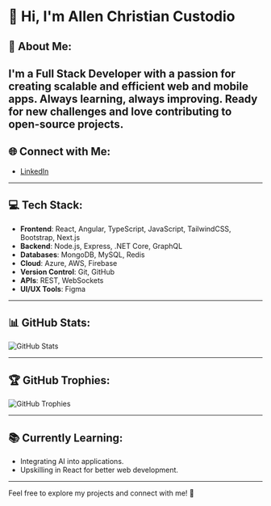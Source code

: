 # 👋 Hi, I'm **Allen Christian Custodio**

## 💫 About Me:
I'm a **Full Stack Developer** with a passion for creating scalable and efficient web and mobile apps. Always learning, always improving. Ready for new challenges and love contributing to open-source projects.
---

## 🌐 Connect with Me:
- [LinkedIn](https://www.linkedin.com/in/allenchristiancustodio)

---

## 💻 Tech Stack:
- **Frontend**: React, Angular, TypeScript, JavaScript, TailwindCSS, Bootstrap, Next.js
- **Backend**: Node.js, Express, .NET Core, GraphQL
- **Databases**: MongoDB, MySQL, Redis
- **Cloud**: Azure, AWS, Firebase
- **Version Control**: Git, GitHub
- **APIs**: REST, WebSockets
- **UI/UX Tools**: Figma

---

## 📊 GitHub Stats:

![GitHub Stats](https://github-readme-stats.vercel.app/api?username=allenchristiancustodio&show_icons=true&count_private=true&theme=radical)

---

## 🏆 GitHub Trophies:

![GitHub Trophies](https://github-profile-trophy.vercel.app/?username=allenchristiancustodio&theme=juicyfresh&margin-w=20&margin-h=20)

---

## 📚 Currently Learning:
- Integrating AI into applications.
- Upskilling in React for better web development.

---

Feel free to explore my projects and connect with me! 🚀
